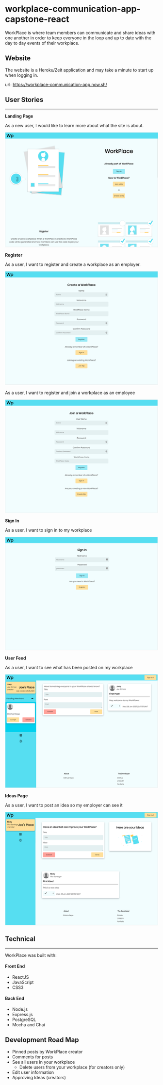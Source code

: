 # workplace-communication-app-capstone-react

WorkPlace is where team members can communicate and share ideas with one another in
order to keep everyone in the loop and up to date with the day to day events of their workplace.

## Website

The website is a Heroku/Zeit application and may take a minute to start up when logging in.

url: https://workplace-communication-app.now.sh/

## User Stories

---

**Landing Page**

As a new user, I would like to learn more about what the site is about.

![Landing page](/src/img/screenshots/landing-page.png)

**Register**

As a user, I want to register and create a workplace as an employer.

![Employer Registration](/src/img/screenshots/create-a-wp.png)

As a user, I want to register and join a workplace as an employee

![Employee Registration](/src/img/screenshots/join-a-wp.png)

**Sign In**

As a user, I want to sign in to my workplace

![Sign In Page](/src/img/screenshots/sign-in.png)

**User Feed**

As a user, I want to see what has been posted on my workplace

![WorkPlace Feed](/src/img/screenshots/workplace.png)

**Ideas Page**

As a user, I want to post an idea so my employer can see it

![Ideas Page](/src/img/screenshots/ideas.png)

## Technical

---

WorkPlace was built with:

#### Front End

- ReactJS
- JavaScript
- CSS3

#### Back End

- Node.js
- Express.js
- PostgreSQL
- Mocha and Chai

## Development Road Map

- Pinned posts by WorkPlace creator
- Comments for posts
- See all users in your workplace
  - Delete users from your workplace (for creators only)
- Edit user information
- Approving Ideas (creators)
